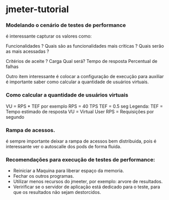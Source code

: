 # jmeter-tutorial

### Modelando o cenário de testes de performance
é interessante capturar os valores como:

Funcionalidades ?
	Quais são as funcionalidades mais criticas ?
	Quais serão as mais acessadas ?

Critérios de aceite ?
	Carga Qual será?
	Tempo de resposta
	Percentual de falhas
  
Outro item interessante é colocar a configuração de execução para auxiliar é importante saber como calcular a quantidade de usuários virtuais.

### Como calcular a quantidade de usuários virtuais
VU = RPS * TEF
por exemplo RPS = 40 TPS
TEF = 0.5 seg
Legenda:
TEF = Tempo estimado de resposta
VU = Virtual User
RPS = Requisições por segundo

### Rampa de acessos.
é sempre importante deixar a rampa de acessos bem distribuida, pois é interessante ver o autoscalle dos pods de forma fluida.

### Recomendações para execução de testes de performance:
* Reiniciar a Maquina para liberar espaço da memoria.
* Fechar os outros programas.
* Utilizar menos recursos do jmeeter, por exemplo: arvore de resultados.
* Veririficar se o servidor de aplicação está dedicado para o teste, para que os resultados não sejam destorcidos.


